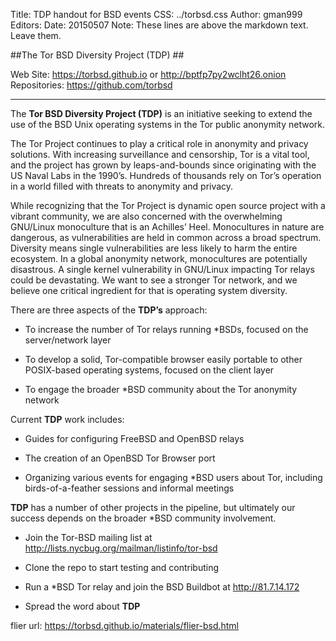 Title: TDP handout for BSD events
CSS: ../torbsd.css
Author: gman999
Editors: 
Date: 20150507
Note: These lines are above the markdown text.  Leave them.

##The Tor BSD Diversity Project (TDP) ##

Web Site: https://torbsd.github.io or http://bptfp7py2wclht26.onion  
Repositories: https://github.com/torbsd  

-----

The __Tor BSD Diversity Project (TDP)__ is an initiative seeking to extend the use of the BSD Unix operating systems in the Tor public anonymity network.

The Tor Project continues to play a critical role in anonymity and privacy solutions. With increasing surveillance and censorship, Tor is a vital tool, and the project has grown by leaps-and-bounds since originating with the US Naval Labs in the 1990’s. Hundreds of thousands rely on Tor’s operation in a world filled with threats to anonymity and privacy.

While recognizing that the Tor Project is dynamic open source project with a vibrant community, we are also concerned with the overwhelming GNU/Linux monoculture that is an Achilles’ Heel. Monocultures in nature are dangerous, as vulnerabilities are held in common across a broad spectrum. Diversity means single vulnerabilities are less likely to harm the entire ecosystem. In a global anonymity network, monocultures are potentially disastrous. A single kernel vulnerability in GNU/Linux impacting Tor relays could be devastating. We want to see a stronger Tor network, and we believe one critical ingredient for that is operating system diversity.

There are three aspects of the __TDP’s__ approach:

* To increase the number of Tor relays running *BSDs, focused on the server/network layer

* To develop a solid, Tor-compatible browser easily portable to other POSIX-based operating systems, focused on the client layer

* To engage the broader *BSD community about the Tor anonymity network

Current __TDP__ work includes:

* Guides for configuring FreeBSD and OpenBSD relays

* The creation of an OpenBSD Tor Browser port

* Organizing various events for engaging *BSD users about Tor, including birds-of-a-feather sessions and informal meetings

__TDP__ has a number of other projects in the pipeline, but ultimately our success depends on the broader *BSD community involvement.

* Join the Tor-BSD mailing list at http://lists.nycbug.org/mailman/listinfo/tor-bsd

* Clone the repo to start testing and contributing

* Run a *BSD Tor relay and join the BSD Buildbot at http://81.7.14.172

* Spread the word about __TDP__

flier url: https://torbsd.github.io/materials/flier-bsd.html

